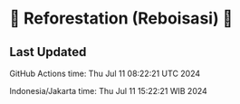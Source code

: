
# 🌳 Reforestation (Reboisasi) 🌲

## Last Updated

GitHub Actions time: Thu Jul 11 08:22:21 UTC 2024

Indonesia/Jakarta time: Thu Jul 11 15:22:21 WIB 2024
